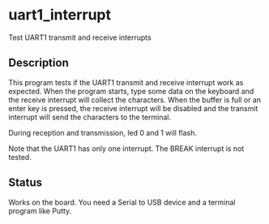 # uart1_interrupt

Test UART1 transmit and receive interrupts

## Description

This program tests if the UART1 transmit and receive interrupt
work as expected. When the program starts, type some data
on the keyboard and the receive interrupt will collect the
characters. When the buffer is full or an enter key is pressed,
the receive interrupt will be disabled and the transmit interrupt
will send the characters to the terminal.

During reception and transmission, led 0 and 1 will flash.

Note that the UART1 has only one interrupt. The BREAK interrupt
is not tested.

## Status

Works on the board. You need a Serial to USB device
and a terminal program like Putty.
